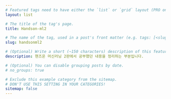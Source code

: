 ```yaml
---
# Featured tags need to have either the `list` or `grid` layout (PRO only).
layout: list

# The title of the tag's page.
title: Handson-ml2

# The name of the tag, used in a post's front matter (e.g. tags: [<slug>]).
slug: handsonml2

# (Optional) Write a short (~150 characters) description of this featured tag.
description: 핸즈온 머신러닝 2판에서 공부했던 내용을 정리하는 부분입니다.

# (Optional) You can disable grouping posts by date.
# no_groups: true

# Exclude this example category from the sitemap.
# DON'T USE THIS SETTING IN YOUR CATEGORIES!
sitemap: false
---
```

